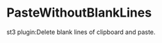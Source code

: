 PasteWithoutBlankLines
======================

st3 plugin:Delete blank lines of clipboard and paste.

